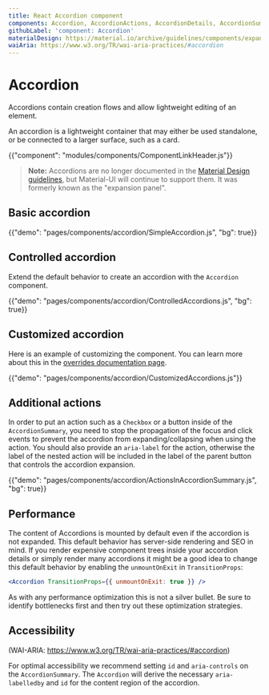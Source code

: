 ```yaml
---
title: React Accordion component
components: Accordion, AccordionActions, AccordionDetails, AccordionSummary
githubLabel: 'component: Accordion'
materialDesign: https://material.io/archive/guidelines/components/expansion-panels.html
waiAria: https://www.w3.org/TR/wai-aria-practices/#accordion
---
```


# Accordion

<p class="description">Accordions contain creation flows and allow lightweight editing of an element.</p>

An accordion is a lightweight container that may either be used standalone, or be connected to a larger surface, such as a card.

{{"component": "modules/components/ComponentLinkHeader.js"}}

> **Note:** Accordions are no longer documented in the [Material Design guidelines](https://material.io/), but Material-UI will continue to support them. It was formerly known as the "expansion panel".

## Basic accordion

{{"demo": "pages/components/accordion/SimpleAccordion.js", "bg": true}}

## Controlled accordion

Extend the default behavior to create an accordion with the `Accordion` component.

{{"demo": "pages/components/accordion/ControlledAccordions.js", "bg": true}}

## Customized accordion

Here is an example of customizing the component. You can learn more about this in the
[overrides documentation page](/customization/components/).

{{"demo": "pages/components/accordion/CustomizedAccordions.js"}}

## Additional actions

In order to put an action such as a `Checkbox` or a button inside of the `AccordionSummary`, you need to stop the propagation of the focus and click events to prevent the accordion from
expanding/collapsing when using the action.
You should also provide an `aria-label` for the action, otherwise the label of the nested action will be included in
the label of the parent button that controls the accordion expansion.

{{"demo": "pages/components/accordion/ActionsInAccordionSummary.js", "bg": true}}

## Performance

The content of Accordions is mounted by default even if the accordion is not expanded.
This default behavior has server-side rendering and SEO in mind.
If you render expensive component trees inside your accordion details or simply render many
accordions it might be a good idea to change this default behavior by enabling the
`unmountOnExit` in `TransitionProps`:

```jsx
<Accordion TransitionProps={{ unmountOnExit: true }} />
```

As with any performance optimization this is not a silver bullet. Be sure to identify
bottlenecks first and then try out these optimization strategies.

## Accessibility

(WAI-ARIA: https://www.w3.org/TR/wai-aria-practices/#accordion)

For optimal accessibility we recommend setting `id` and `aria-controls` on the
`AccordionSummary`. The `Accordion` will derive the necessary `aria-labelledby`
and `id` for the content region of the accordion.
